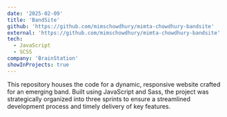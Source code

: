 ```yaml
---
date: '2025-02-09'
title: 'BandSite'
github: 'https://github.com/mimschowdhury/mimta-chowdhury-bandsite'
external: 'https://github.com/mimschowdhury/mimta-chowdhury-bandsite'
tech:
  - JavaScript
  - SCSS
company: 'BrainStation'
showInProjects: true
---
```


This repository houses the code for a dynamic, responsive website crafted for an emerging band. Built using JavaScript and Sass, the project was strategically organized into three sprints to ensure a streamlined development process and timely delivery of key features.
